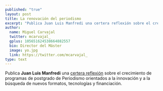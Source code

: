 ```yaml
---
published: "true"
layout: post
title: La renovación del periodismo
excerpt: "Publica Juan Luis Manfredi una certera reflexión sobre el crecimiento de programas de postgrado de Periodismo orientados a la innovación y a la búsqueda de nuevos formatos, tecnologías y financiación." 
author:
  name: Miguel Carvajal
  twitter: mcarvajal_
  gplus: 105651624538664882557 
  bio: Director del Máster
  image: yo.jpg
  link: https://twitter.com/mcarvajal_
type: text
---
```

Publica **Juan Luis Manfredi** una [certera reflexión](http://bit.ly/W1RPSO "La renovación del periodismo") sobre el crecimiento de programas de postgrado de Periodismo orientados a la innovación y a la búsqueda de nuevos formatos, tecnologías y financiación. 